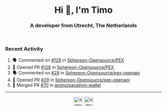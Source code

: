 <h1 align="center">Hi 👋, I'm Timo</h1>
<h3 align="center">A developer from Utrecht, The Netherlands</h3>
<br/>
<!-- https://github.com/rahuldkjain/github-profile-readme-generator --!>

<!--  <p align="left"><img src="https://github-readme-stats.vercel.app/api?username=timoglastra&show_icons=true&count_private=true&" alt="timoglastra" /></p> --!>

<!--
Github language stats
<p align="left"><img src="https://github-readme-stats.vercel.app/api/top-langs/?username=timoglastra&layout=compact" alt="timoglastra" /><p>
-->

<!-- Codestats language stats -->
<!-- <p align="left"><img src="https://codestats-readme.vercel.app/api/top-langs/?username=timoglastra&layout=compact&language_count=12" alt="timoglastra" /><p>    --!>
  
<h3>Recent Activity</h3>

<!--START_SECTION:activity-->
1. 🗣 Commented on [#128](https://github.com/Sphereon-Opensource/PEX/pull/128#issuecomment-1740805645) in [Sphereon-Opensource/PEX](https://github.com/Sphereon-Opensource/PEX)
2. 💪 Opened PR [#128](https://github.com/Sphereon-Opensource/PEX/pull/128) in [Sphereon-Opensource/PEX](https://github.com/Sphereon-Opensource/PEX)
3. 🗣 Commented on [#29](https://github.com/Sphereon-Opensource/pex-openapi/pull/29#issuecomment-1740775636) in [Sphereon-Opensource/pex-openapi](https://github.com/Sphereon-Opensource/pex-openapi)
4. 💪 Opened PR [#29](https://github.com/Sphereon-Opensource/pex-openapi/pull/29) in [Sphereon-Opensource/pex-openapi](https://github.com/Sphereon-Opensource/pex-openapi)
5. 🎉 Merged PR [#70](https://github.com/animo/paradym-wallet/pull/70) in [animo/paradym-wallet](https://github.com/animo/paradym-wallet)
<!--END_SECTION:activity-->

---

<p align="center">
<a href="https://twitter.com/timoglastra" target="blank"><img align="center" src="https://cdn.jsdelivr.net/npm/simple-icons@3.0.1/icons/twitter.svg" alt="timoglastra" height="30" width="30" /></a>
<a href="https://linkedin.com/in/timoglastra" target="blank"><img align="center" src="https://cdn.jsdelivr.net/npm/simple-icons@3.0.1/icons/linkedin.svg" alt="timoglastra" height="30" width="30" /></a>
</p>



